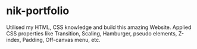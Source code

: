 # nik-portfolio
Utilised my HTML, CSS knowledge and build this amazing Website. Applied CSS properties like Transition, Scaling, Hamburger, pseudo elements, Z-index, Padding, Off-canvas menu, etc.
